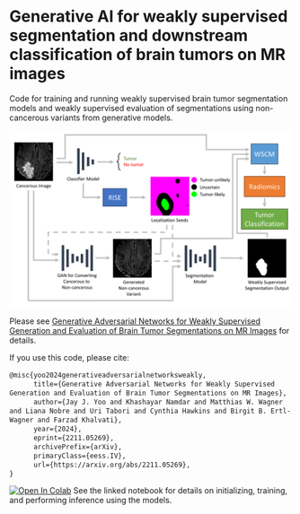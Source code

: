 # Generative AI for weakly supervised segmentation and downstream classification of brain tumors on MR images
Code for training and running weakly supervised brain tumor segmentation models and weakly supervised evaluation of segmentations using non-cancerous variants from generative models. 

![Flowchart](flowchart.png)

Please see [Generative Adversarial Networks for Weakly Supervised Generation and Evaluation of Brain Tumor Segmentations on MR Images](https://arxiv.org/abs/2211.05269) for details.

If you use this code, please cite:
```
@misc{yoo2024generativeadversarialnetworksweakly,
      title={Generative Adversarial Networks for Weakly Supervised Generation and Evaluation of Brain Tumor Segmentations on MR Images}, 
      author={Jay J. Yoo and Khashayar Namdar and Matthias W. Wagner and Liana Nobre and Uri Tabori and Cynthia Hawkins and Birgit B. Ertl-Wagner and Farzad Khalvati},
      year={2024},
      eprint={2211.05269},
      archivePrefix={arXiv},
      primaryClass={eess.IV},
      url={https://arxiv.org/abs/2211.05269}, 
}
```

[![Open In Colab](https://colab.research.google.com/assets/colab-badge.svg)](https://colab.research.google.com/github/JayJaewonYoo/BrainTumorWSS_GAN/blob/main/training_inference_example.ipynb) See the linked notebook for details on initializing, training, and performing inference using the models. 
